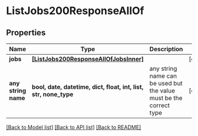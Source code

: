 # ListJobs200ResponseAllOf


## Properties
Name | Type | Description | Notes
------------ | ------------- | ------------- | -------------
**jobs** | [**[ListJobs200ResponseAllOfJobsInner]**](ListJobs200ResponseAllOfJobsInner.md) |  | [optional] 
**any string name** | **bool, date, datetime, dict, float, int, list, str, none_type** | any string name can be used but the value must be the correct type | [optional]

[[Back to Model list]](../README.md#documentation-for-models) [[Back to API list]](../README.md#documentation-for-api-endpoints) [[Back to README]](../README.md)


